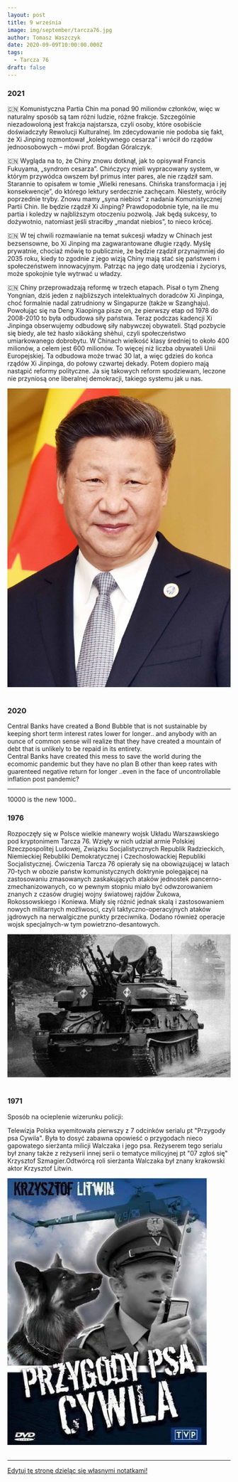 ```yaml
---
layout: post
title: 9 września
image: img/september/tarcza76.jpg
author: Tomasz Waszczyk
date: 2020-09-09T10:00:00.000Z
tags:
  - Tarcza 76
draft: false
---
```


### 2021

🇨🇳 Komunistyczna Partia Chin ma ponad 90 milionów członków, więc w naturalny sposób są tam różni ludzie, różne frakcje. Szczególnie niezadowoloną jest frakcja najstarsza, czyli osoby, które osobiście doświadczyły Rewolucji Kulturalnej. Im zdecydowanie nie podoba się fakt, że Xi Jinping rozmontował „kolektywnego cesarza” i wrócił do rządów jednoosobowych – mówi prof. Bogdan Góralczyk.

🇨🇳 Wygląda na to, że Chiny znowu dotknął, jak to opisywał Francis Fukuyama, „syndrom cesarza”. Chińczycy mieli wypracowany system, w którym przywódca owszem był primus inter pares, ale nie rządził sam. Starannie to opisałem w tomie „Wielki renesans. Chińska transformacja i jej konsekwencje”, do którego lektury serdecznie zachęcam. Niestety, wróciły poprzednie tryby. Znowu mamy „syna niebios” z nadania Komunistycznej Partii Chin. Ile będzie rządził Xi Jinping? Prawdopodobnie tyle, na ile mu partia i koledzy w najbliższym otoczeniu pozwolą. Jak będą sukcesy, to dożywotnio, natomiast jeśli straciłby „mandat niebios”, to nieco krócej.

🇨🇳 W tej chwili rozmawianie na temat sukcesji władzy w Chinach jest bezsensowne, bo Xi Jinping ma zagwarantowane długie rządy. Myślę prywatnie, chociaż mówię to publicznie, że będzie rządził przynajmniej do 2035 roku, kiedy to zgodnie z jego wizją Chiny mają stać się państwem i społeczeństwem innowacyjnym. Patrząc na jego datę urodzenia i życiorys, może spokojnie tyle wytrwać u władzy.

🇨🇳 Chiny przeprowadzają reformę w trzech etapach. Pisał o tym Zheng Yongnian, dziś jeden z najbliższych intelektualnych doradców Xi Jinpinga, choć formalnie nadal zatrudniony w Singapurze (także w Szanghaju). Powołując się na Deng Xiaopinga pisze on, że pierwszy etap od 1978 do 2008-2010 to była odbudowa siły państwa. Teraz podczas kadencji Xi Jinpinga obserwujemy odbudowę siły nabywczej obywateli. Stąd pozbycie się biedy, ale też hasło xiǎokāng shèhuì, czyli społeczeństwo umiarkowanego dobrobytu. W Chinach wielkość klasy średniej to około 400 milionów, a celem jest 600 milionów. To więcej niż liczba obywateli Unii Europejskiej. Ta odbudowa może trwać 30 lat, a więc gdzieś do końca rządów Xi Jinpinga, do połowy czwartej dekady. Potem dopiero mają nastąpić reformy polityczne.  Ja się takowych reform spodziewam, leczone nie przyniosą one liberalnej demokracji, takiego systemu jak u nas.

<img src="./img/september/xi.jpg"><br><br>

### 2020

Central Banks have created a  Bond Bubble that is not sustainable by keeping short term interest rates  lower for longer.. and anybody with an ounce of common sense will  realize that they have created a mountain of debt that is unlikely to be  repaid in its entirety.  
Central Banks have created this mess  to save the world during the ecomomic pandemic but they have no plan B  other than keep rates with guarenteed  negative return  for longer  ..even in the face of  uncontrollable inflation post pandemic?

---

10000 is the new 1000..

### 1976

Rozpoczęły się w Polsce wielkie manewry wojsk Układu Warszawskiego pod kryptonimem Tarcza 76.
Wzięły w nich udział armie Polskiej Rzeczpospolitej Ludowej, Związku Socjalistycznych Republik Radzieckich, Niemieckiej Rebubliki Demokratycznej i Czechosłowackiej Republiki Socjalistycznej.
Ćwiczenia Tarcza 76 opierały się na obowiązującej w latach 70-tych w obozie państw komunistycznych doktrynie polegającej na zastosowaniu zmasowanych zaskakujących ataków jednostek pancerno- zmechanizowanych, co w pewnym stopniu miało być odwzorowaniem znanych z czasów drugiej wojny światowej rajdów Żukowa, Rokossowskiego i Koniewa. Miały się różnić jednak skalą i zastosowaniem nowych militarnych możliwosci, czyli taktyczno-operacyjnych ataków jądrowych na nerwalgiczne punkty przeciwnika. Dodano również operacje wojsk specjalnych-w tym powietrzno-desantowych.

<img src="./img/september/tarcza76.jpg"><br><br>

### 1971

Sposób na ocieplenie wizerunku policji:

Telewizja Polska wyemitowała pierwszy z 7 odcinków serialu pt "Przygody psa Cywila".
Była to dosyć zabawna opowieść o przygodach nieco gapowatego sierżanta milicji Walczaka i jego psa. Reżyserem tego serialu był znany także z reżyserii innej serii o tematyce milicyjnej pt "07 zgłoś się" Krzysztof Szmagier.Odtwórcą roli sierżanta Walczaka był znany krakowski aktor Krzysztof Litwin.

<img src="./img/september/piescywil.jpg"><br><br>

---

<a href="https://github.com/TomaszWaszczyk/historia.waszczyk.com/edit/master/src/content/september-9.md" target="_blank">Edytuj tę stronę dzieląc się własnymi notatkami!</a>
